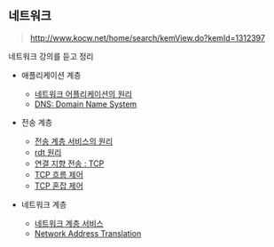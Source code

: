 ## 네트워크

> http://www.kocw.net/home/search/kemView.do?kemId=1312397

네트워크 강의를 듣고 정리

- 애플리케이션 계층
    - [네트워크 어플리케이션의 원리](./1.%EC%95%A0%ED%94%8C%EB%A6%AC%EC%BC%80%EC%9D%B4%EC%85%98%EA%B3%84%EC%B8%B5/1.%EC%96%B4%ED%94%8C%EB%A6%AC%EC%BC%80%EC%9D%B4%EC%85%98%EA%B3%84%EC%B8%B5.md)
    - [DNS: Domain Name System](./1.%EC%95%A0%ED%94%8C%EB%A6%AC%EC%BC%80%EC%9D%B4%EC%85%98%EA%B3%84%EC%B8%B5/2.%EC%96%B4%ED%94%8C%EB%A6%AC%EC%BC%80%EC%9D%B4%EC%85%98%EA%B3%84%EC%B8%B5.md)

- 전송 계층
    - [전송 계층 서비스의 원리](./2.%EC%A0%84%EC%86%A1%EA%B3%84%EC%B8%B5/1.%EC%A0%84%EC%86%A1%EA%B3%84%EC%B8%B5.md)
    - [rdt 원리](./2.%EC%A0%84%EC%86%A1%EA%B3%84%EC%B8%B5/2.%EC%A0%84%EC%86%A1%EA%B3%84%EC%B8%B5.md)
    - [연결 지향 전송 : TCP](./2.%EC%A0%84%EC%86%A1%EA%B3%84%EC%B8%B5/3.%EC%A0%84%EC%86%A1%EA%B3%84%EC%B8%B5.md)
    - [TCP 흐름 제어](./2.%EC%A0%84%EC%86%A1%EA%B3%84%EC%B8%B5/4.%EC%A0%84%EC%86%A1%EA%B3%84%EC%B8%B5.md)
    - [TCP 혼잡 제어](./2.%EC%A0%84%EC%86%A1%EA%B3%84%EC%B8%B5/5.%EC%A0%84%EC%86%A1%EA%B3%84%EC%B8%B5.md)

- 네트워크 계층
    - [네트워크 계층 서비스](./3.네트워크계층/1.네트워크계층.md)
    - [Network Address Translation](./3.네트워크계층/2.네트워크계층.md)